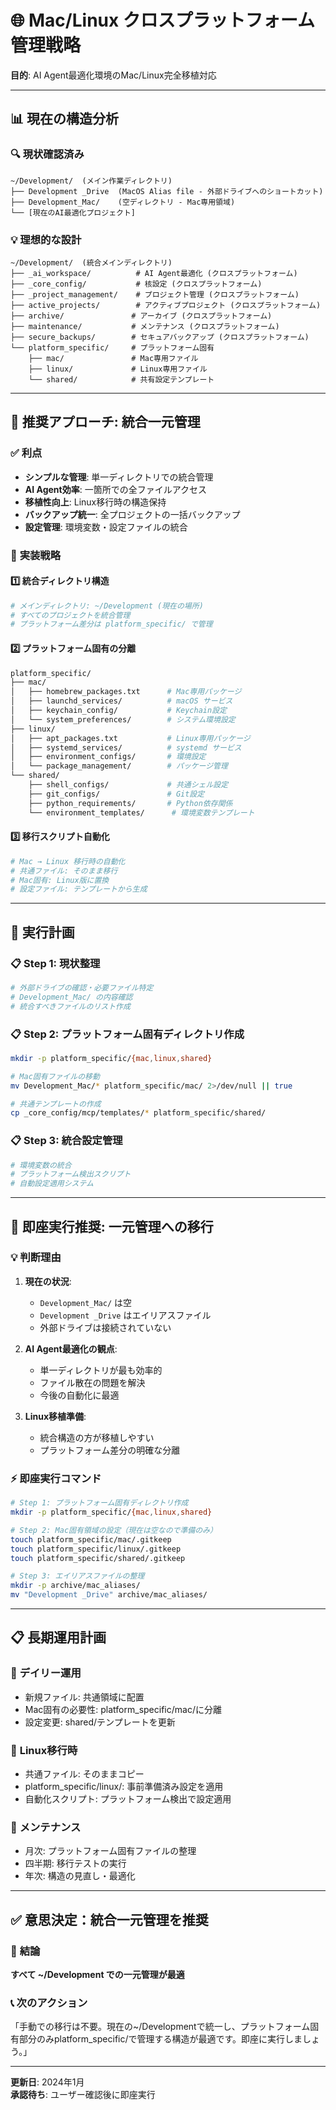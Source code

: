 # 🌐 **Mac/Linux クロスプラットフォーム管理戦略**

**目的**: AI Agent最適化環境のMac/Linux完全移植対応

---

## 📊 **現在の構造分析**

### 🔍 **現状確認済み**
```
~/Development/  (メイン作業ディレクトリ)
├── Development _Drive  (MacOS Alias file - 外部ドライブへのショートカット)
├── Development_Mac/    (空ディレクトリ - Mac専用領域)
└── [現在のAI最適化プロジェクト]
```

### 💡 **理想的な設計**
```
~/Development/  (統合メインディレクトリ)
├── _ai_workspace/          # AI Agent最適化 (クロスプラットフォーム)
├── _core_config/           # 核設定 (クロスプラットフォーム) 
├── _project_management/    # プロジェクト管理 (クロスプラットフォーム)
├── active_projects/        # アクティブプロジェクト (クロスプラットフォーム)
├── archive/               # アーカイブ (クロスプラットフォーム)
├── maintenance/           # メンテナンス (クロスプラットフォーム)
├── secure_backups/        # セキュアバックアップ (クロスプラットフォーム)
└── platform_specific/     # プラットフォーム固有
    ├── mac/               # Mac専用ファイル
    ├── linux/             # Linux専用ファイル  
    └── shared/            # 共有設定テンプレート
```

---

## 🎯 **推奨アプローチ: 統合一元管理**

### ✅ **利点**
- **シンプルな管理**: 単一ディレクトリでの統合管理
- **AI Agent効率**: 一箇所での全ファイルアクセス
- **移植性向上**: Linux移行時の構造保持
- **バックアップ統一**: 全プロジェクトの一括バックアップ
- **設定管理**: 環境変数・設定ファイルの統合

### 🔧 **実装戦略**

#### 1️⃣ **統合ディレクトリ構造**
```bash
# メインディレクトリ: ~/Development (現在の場所)
# すべてのプロジェクトを統合管理
# プラットフォーム差分は platform_specific/ で管理
```

#### 2️⃣ **プラットフォーム固有の分離**
```bash
platform_specific/
├── mac/
│   ├── homebrew_packages.txt      # Mac専用パッケージ
│   ├── launchd_services/          # macOS サービス
│   ├── keychain_config/           # Keychain設定
│   └── system_preferences/        # システム環境設定
├── linux/
│   ├── apt_packages.txt           # Linux専用パッケージ
│   ├── systemd_services/          # systemd サービス
│   ├── environment_configs/       # 環境設定
│   └── package_management/        # パッケージ管理
└── shared/
    ├── shell_configs/             # 共通シェル設定
    ├── git_configs/               # Git設定
    ├── python_requirements/       # Python依存関係
    └── environment_templates/      # 環境変数テンプレート
```

#### 3️⃣ **移行スクリプト自動化**
```bash
# Mac → Linux 移行時の自動化
# 共通ファイル: そのまま移行
# Mac固有: Linux版に置換
# 設定ファイル: テンプレートから生成
```

---

## 🔄 **実行計画**

### 📋 **Step 1: 現状整理**
```bash
# 外部ドライブの確認・必要ファイル特定
# Development_Mac/ の内容確認
# 統合すべきファイルのリスト作成
```

### 📋 **Step 2: プラットフォーム固有ディレクトリ作成**
```bash
mkdir -p platform_specific/{mac,linux,shared}

# Mac固有ファイルの移動
mv Development_Mac/* platform_specific/mac/ 2>/dev/null || true

# 共通テンプレートの作成
cp _core_config/mcp/templates/* platform_specific/shared/
```

### 📋 **Step 3: 統合設定管理**
```bash
# 環境変数の統合
# プラットフォーム検出スクリプト
# 自動設定適用システム
```

---

## 🚀 **即座実行推奨: 一元管理への移行**

### 💡 **判断理由**
1. **現在の状況**: 
   - `Development_Mac/` は空
   - `Development _Drive` はエイリアスファイル
   - 外部ドライブは接続されていない
   
2. **AI Agent最適化の観点**:
   - 単一ディレクトリが最も効率的
   - ファイル散在の問題を解決
   - 今後の自動化に最適

3. **Linux移植準備**:
   - 統合構造の方が移植しやすい
   - プラットフォーム差分の明確な分離

### ⚡ **即座実行コマンド**
```bash
# Step 1: プラットフォーム固有ディレクトリ作成
mkdir -p platform_specific/{mac,linux,shared}

# Step 2: Mac固有領域の設定（現在は空なので準備のみ）
touch platform_specific/mac/.gitkeep
touch platform_specific/linux/.gitkeep  
touch platform_specific/shared/.gitkeep

# Step 3: エイリアスファイルの整理
mkdir -p archive/mac_aliases/
mv "Development _Drive" archive/mac_aliases/
```

---

## 📋 **長期運用計画**

### 🔄 **デイリー運用**
- 新規ファイル: 共通領域に配置
- Mac固有の必要性: platform_specific/mac/に分離
- 設定変更: shared/テンプレートを更新

### 🚀 **Linux移行時**
- 共通ファイル: そのままコピー
- platform_specific/linux/: 事前準備済み設定を適用
- 自動化スクリプト: プラットフォーム検出で設定適用

### 🔧 **メンテナンス**
- 月次: プラットフォーム固有ファイルの整理
- 四半期: 移行テストの実行
- 年次: 構造の見直し・最適化

---

## ✅ **意思決定：統合一元管理を推奨**

### 🎯 **結論**
**すべて ~/Development での一元管理が最適**

### 📞 **次のアクション**
「手動での移行は不要。現在の~/Developmentで統一し、プラットフォーム固有部分のみplatform_specific/で管理する構造が最適です。即座に実行しましょう。」

---

**更新日**: 2024年1月  
**承認待ち**: ユーザー確認後に即座実行 